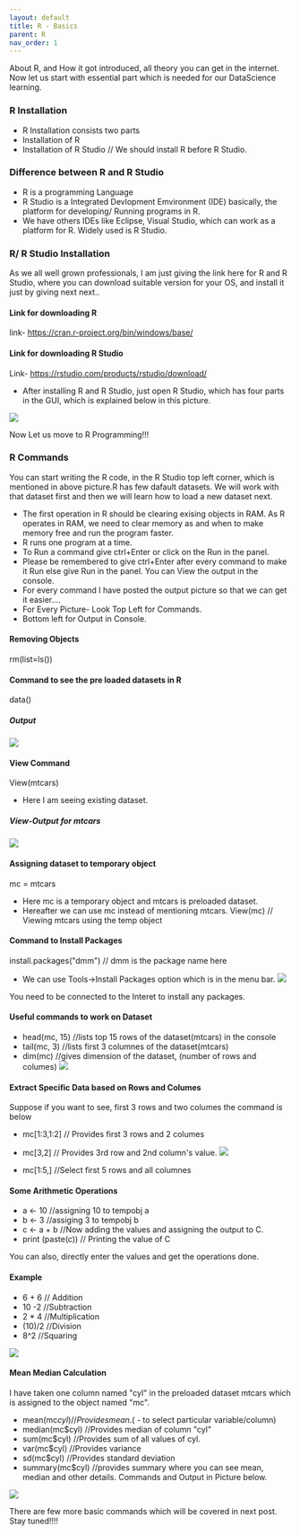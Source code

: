 ```yaml
---
layout: default
title: R - Basics
parent: R
nav_order: 1
---
```


About R, and How it got introduced, all theory you can get in the internet. Now let us start with essential part which is needed for our DataScience learning.
### R Installation
- R Installation consists two parts
- Installation of R
- Installation of R Studio //
We should install R before R Studio.
### Difference between R and R Studio
- R is a programming Language
- R Studio is a Integrated Devlopment Emvironment (IDE) basically, the platform for developing/ Running programs in R.
- We have others IDEs like Eclipse, Visual Studio, which can work as a platform for R. Widely used is R Studio.
### R/ R Studio Installation
As we all well grown professionals, I am just giving the link here for R and R Studio, where you can download suitable version for your OS, and install it just by giving next next..
#### Link for downloading R
link- https://cran.r-project.org/bin/windows/base/
#### Link for downloading R Studio
Link- https://rstudio.com/products/rstudio/download/
- After installing R and R Studio, just open R Studio, which has four parts in the GUI, which is explained below in this picture.

![](/assets/images/R/RStudioConsole.png)

Now Let us move to R Programming!!!
### R Commands
You can start writing the R code, in the R Studio top left corner, which is mentioned in above picture.R has few dafault datasets. We will work with that dataset first and then we will learn how to load a new dataset next.
- The first operation in R should be clearing exising objects in RAM. As R operates in RAM, we need to clear memory as and when to make memory free and run the program faster.
- R runs one program at a time.
- To Run a command give ctrl+Enter or click on the Run in the panel.
- Please be remembered to give ctrl+Enter after every command to make it Run else give Run in the panel. You can View the output in the console.
- For every command I have posted the output picture so that we can get it easier....
- For Every Picture- Look Top Left for Commands.
- Bottom left for Output in Console.
#### Removing Objects
rm(list=ls())
#### Command to see the pre loaded datasets in R
data()
##### Output
![](/assets/images/R/PreLoadedData.png)

#### View Command 
View(mtcars)
- Here I am seeing existing dataset. 
##### View-Output for mtcars
![](/assets/images/R/ViewOutput.png)

#### Assigning dataset to temporary object
mc = mtcars 
- Here mc is a temporary object and mtcars is preloaded dataset.
- Hereafter we can use mc instead of mentioning mtcars.
View(mc) // Viewing mtcars using the temp object
#### Command to Install Packages
install.packages("dmm") // dmm is the package name here
- We can use Tools->Install Packages option which is in the menu bar.
![](/assets/images/R/PackageInstall.png)

You need to be connected to the Interet to install any packages.
#### Useful commands to work on Dataset
- head(mc, 15) //lists top 15 rows of the dataset(mtcars) in the console
- tail(mc, 3)  //lists first 3 columnes of the dataset(mtcars)
- dim(mc) //gives dimension of the dataset, (number of rows and columes)
![](/assets/images/R/DataSetCmds.png)

#### Extract Specific Data based on Rows and Columes
Suppose if you want to see, first 3 rows and two columes the command is below
- mc[1:3,1:2] // Provides first 3 rows and 2 columes
- mc[3,2]  // Provides 3rd row and 2nd column's value.
![](/assets/images/R/RowColumn.png)

- mc[1:5,] //Select first 5 rows and all columnes
#### Some Arithmetic Operations
- a <- 10 //assigning 10 to tempobj a
- b <- 3  //assiging 3 to tempobj b
- c <- a + b //Now adding the values and assigning the output to C.
- print (paste(c)) // Printing the value of C

You can also, directly enter the values and get the operations done.
#### Example
- 6 + 6 // Addition
- 10 -2 //Subtraction
- 2 * 4 //Multiplication
- (10)/2 //Division
- 8^2 //Squaring

![](/assets/images/R/RowColumn.png)

#### Mean Median Calculation
I have taken one column named "cyl" in the preloaded dataset mtcars which is assigned to the object named "mc".
- mean(mc$cyl) //Provides mean. ($ - to select particular variable/column) 
- median(mc$cyl) //Provides median of column "cyl"
- sum(mc$cyl) //Provides sum of all values of cyl.
- var(mc$cyl) //Provides variance
- sd(mc$cyl) //Provides standard deviation
- summary(mc$cyl) //provides summary where you can see mean, median and other details.
Commands and Output in Picture below.

![](/assets/images/R/MeanMedian.png)

There are few more basic commands which will be covered in next post.
Stay tuned!!!!
